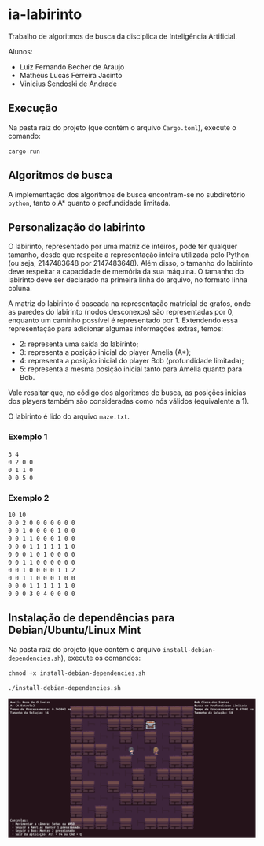 # ia-labirinto

Trabalho de algoritmos de busca da disciplica de Inteligência Artificial.

Alunos:
* Luiz Fernando Becher de Araujo
* Matheus Lucas Ferreira Jacinto
* Vinicius Sendoski de Andrade

## Execução

Na pasta raiz do projeto (que contém o arquivo `Cargo.toml`), execute o comando:

```
cargo run
```

## Algoritmos de busca

A implementação dos algoritmos de busca encontram-se no subdiretório `python`, tanto o A* quanto o profundidade limitada.

## Personalização do labirinto

O labirinto, representado por uma matriz de inteiros, pode ter qualquer tamanho, desde que respeite a representação inteira utilizada pelo Python (ou seja, 2147483648 por 2147483648). Além disso, o tamanho do labirinto deve respeitar a capacidade de memória da sua máquina. O tamanho do labirinto deve ser declarado na primeira linha do arquivo, no formato linha coluna.

A matriz do labirinto é baseada na representação matricial de grafos, onde as paredes do labirinto (nodos desconexos) são representadas por 0, enquanto um caminho possível é representado por 1. Extendendo essa representação para adicionar algumas informações extras, temos:

* 2: representa uma saída do labirinto;
* 3: representa a posição inicial do player Amelia (A*);
* 4: representa a posição inicial do player Bob (profundidade limitada);
* 5: representa a mesma posição inicial tanto para Amelia quanto para Bob.

Vale resaltar que, no código dos algoritmos de busca, as posições inicias dos players também são consideradas como nós válidos (equivalente a 1).

O labirinto é lido do arquivo `maze.txt`.

### Exemplo 1

```
3 4
0 2 0 0
0 1 1 0
0 0 5 0
```

### Exemplo 2
```
10 10
0 0 2 0 0 0 0 0 0 0
0 0 1 0 0 0 0 1 0 0
0 0 1 1 0 0 0 1 0 0
0 0 0 1 1 1 1 1 1 0
0 0 0 1 0 1 0 0 0 0 
0 0 1 1 0 0 0 0 0 0
0 0 1 0 0 0 0 1 1 2
0 0 1 1 0 0 0 1 0 0
0 0 0 1 1 1 1 1 1 0
0 0 0 3 0 4 0 0 0 0
```

## Instalação de dependências para Debian/Ubuntu/Linux Mint

Na pasta raiz do projeto (que contém o arquivo `install-debian-dependencies.sh`), execute os comandos:

```
chmod +x install-debian-dependencies.sh
```

```
./install-debian-dependencies.sh
```

![Texto Alternativo](https://github.com/lbecher/ia-labirinto/blob/master/Trabalho_IA.png)
